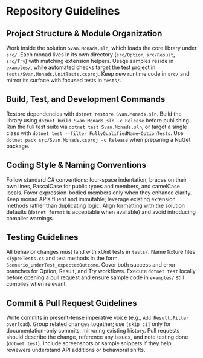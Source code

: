 # Repository Guidelines

## Project Structure & Module Organization

Work inside the solution `Svan.Monads.sln`, which loads the core library under `src/`. Each monad lives in its own directory (`src/Option`, `src/Result`, `src/Try`) with matching extension helpers. Usage samples reside in `examples/`, while automated checks target the test project in `tests/Svan.Monads.UnitTests.csproj`. Keep new runtime code in `src/` and mirror its surface with focused tests in `tests/`.

## Build, Test, and Development Commands

Restore dependencies with `dotnet restore Svan.Monads.sln`. Build the library using `dotnet build Svan.Monads.sln -c Release` before publishing. Run the full test suite via `dotnet test Svan.Monads.sln`, or target a single class with `dotnet test --filter FullyQualifiedName~OptionTests`. Use `dotnet pack src/Svan.Monads.csproj -c Release` when preparing a NuGet package.

## Coding Style & Naming Conventions

Follow standard C# conventions: four-space indentation, braces on their own lines, PascalCase for public types and members, and camelCase locals. Favor expression-bodied members only when they enhance clarity. Keep monad APIs fluent and immutable; leverage existing extension methods rather than duplicating logic. Align formatting with the solution defaults (`dotnet format` is acceptable when available) and avoid introducing compiler warnings.

## Testing Guidelines

All behavior changes must land with xUnit tests in `tests/`. Name fixture files `<Type>Tests.cs` and test methods in the form `Scenario_underTest_expectedOutcome`. Cover both success and error branches for Option, Result, and Try workflows. Execute `dotnet test` locally before opening a pull request and ensure sample code in `examples/` still compiles when relevant.

## Commit & Pull Request Guidelines

Write commits in present-tense imperative voice (e.g., `Add Result.Filter overload`). Group related changes together; use `[skip ci]` only for documentation-only commits, mirroring existing history. Pull requests should describe the change, reference any issues, and note testing done (`dotnet test`). Include screenshots or sample snippets if they help reviewers understand API additions or behavioral shifts.
